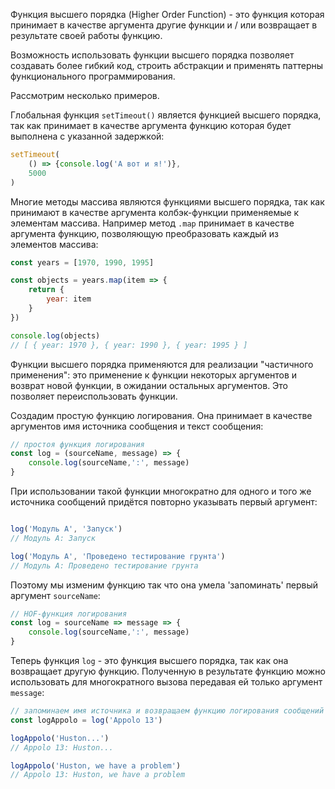 Функция высшего порядка (Higher Order Function) - это функция которая принимает в качестве аргумента другие функции и / или возвращает в результате своей работы функцию.

Возможность использовать функции высшего порядка позволяет создавать более гибкий код, строить абстракции и применять паттерны функционального программирования.

Рассмотрим несколько примеров.

Глобальная функция `setTimeout()` является функцией высшего порядка, так как принимает в качестве аргумента функцию которая будет выполнена с указанной задержкой:

```js
setTimeout(
    () => {console.log('А вот и я!')},
    5000
)
```

Многие методы массива являются функциями высшего порядка, так как принимают в качестве аргумента колбэк-функции применяемые к элементам массива. Например метод `.map` принимает в качестве аргумента функцию, позволяющую преобразовать каждый из элементов массива:

```js
const years = [1970, 1990, 1995]

const objects = years.map(item => {
    return {
        year: item
    }
})

console.log(objects)
// [ { year: 1970 }, { year: 1990 }, { year: 1995 } ]

```

Функции высшего порядка применяются для реализации "частичного применения": это применение к функции некоторых аргументов и возврат новой функции, в ожидании остальных аргументов. Это позволяет переиспользовать функции.

Создадим простую функцию логирования. Она принимает в качестве аргументов имя источника сообщения и текст сообщения:

```js
// простоя функция логирования
const log = (sourceName, message) => {
    console.log(sourceName,':', message)
}
```

При использовании такой функции многократно для одного и того же источника сообщений придётся повторно указывать первый аргумент:

```js

log('Модуль A', 'Запуск')
// Модуль A: Запуск

log('Модуль A', 'Проведено тестирование грунта')
// Модуль A: Проведено тестирование грунта
```

Поэтому мы изменим функцию так что она умела 'запоминать' первый аргумент `sourceName`:

```js
// HOF-функция логирования
const log = sourceName => message => {
    console.log(sourceName,':', message)
}
```

Теперь функция `log` - это функция высшего порядка, так как она возвращает другую функцию.
Полученную в результате функцию можно использовать для многократного вызова передавая ей только аргумент `message`:

```js
// запоминаем имя источника и возвращаем функцию логирования сообщений
const logAppolo = log('Appolo 13')

logAppolo('Huston...')
// Appolo 13: Huston...

logAppolo('Huston, we have a problem')
// Appolo 13: Huston, we have a problem
```
